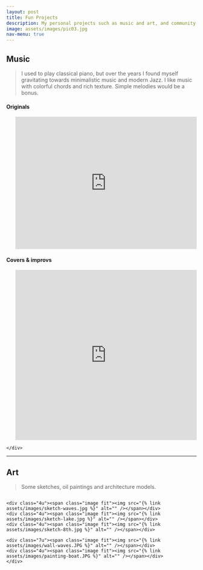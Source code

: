 ```yaml
---
layout: post
title: Fun Projects
description: My personal projects such as music and art, and community involvement etc.!
image: assets/images/pic03.jpg
nav-menu: true
---
```







<h2>Music</h2>
 <blockquote>I used to play classical piano, but over the years I found myself gravitating towards minimalistic music and modern Jazz. I like music with colorful chords and rich texture. Simple melodies would be a bonus.</blockquote>

 <div class="row">
 	<div class="1u 12u$(medium)">
 		<h4></h4>
 	</div>
  <div class="2u 12u$(medium)">
    <h4>Originals</h4>
  </div>
 	<div class="9u 12u$(medium)">
 		<ul class="alt">
      <iframe width="100%" height="350" scrolling="no" frameborder="yes" allow="autoplay" src="https://w.soundcloud.com/player/?url=https%3A//api.soundcloud.com/playlists/1194876958&color=%23ff5500&auto_play=false&hide_related=true&show_comments=true&show_user=false&show_reposts=false&show_teaser=false"></iframe>
 		</ul>
 	</div>
 </div>


 <div class="row">
 	<div class="1u 12u$(medium)">
 		<h4></h4>
 	</div>
  <div class="2u 12u$(medium)">
    <h4>Covers & improvs</h4>
  </div>
 	<div class="9u 12u$(medium)">
    <ul class="alt">
    <iframe width="100%" height="450" scrolling="no" frameborder="no" allow="autoplay" src="https://w.soundcloud.com/player/?url=https%3A//api.soundcloud.com/playlists/1194807877&color=%23ff5500&auto_play=false&hide_related=true&show_comments=true&show_user=false&show_reposts=false&show_teaser=false"></iframe>
    </ul>

 	</div>
 </div>

<hr class="major" />
<h2>Art</h2>
 <blockquote>Some sketches, oil paintings and architecture models.</blockquote>

 <div class="box alt">
 	<div class="row 50% uniform">
 		<div class="4u"><span class="image fit"><img src="{% link assets/images/sketch-flower.jpg %}" alt="" /></span></div>
 		<div class="7u"><span class="image fit"><img src="{% link assets/images/sketch-sevier.jpg %}" alt="" /></span></div>

    <div class="4u"><span class="image fit"><img src="{% link assets/images/sketch-waves.jpg %}" alt="" /></span></div>
    <div class="4u"><span class="image fit"><img src="{% link assets/images/sketch-lake.jpg %}" alt="" /></span></div>
    <div class="4u"><span class="image fit"><img src="{% link assets/images/sketch-8th.jpg %}" alt="" /></span></div>

    <div class="7u"><span class="image fit"><img src="{% link assets/images/wall-waves.JPG %}" alt="" /></span></div>
    <div class="4u"><span class="image fit"><img src="{% link assets/images/painting-boat.JPG %}" alt="" /></span></div>
 	</div>
 </div>







<div class="row">
 <div class="4u 12u$(medium)">
    <span class="image width: 10%"><img src="{% link assets/images/model-1.JPG %}" alt="" /></span>
    <span class="image fit"><img src="{% link assets/images/model-2.JPG %}" alt="" /></span>
 </div>

 <div class="8u 12u$(medium)">
    <span class="image fit"><img src="{% link assets/images/shuhui copy.jpg %}" alt="" /></span>
 </div>

</div>
